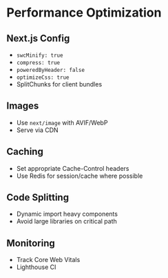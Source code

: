 # Performance Optimization

## Next.js Config
- `swcMinify: true`
- `compress: true`
- `poweredByHeader: false`
- `optimizeCss: true`
- SplitChunks for client bundles

## Images
- Use `next/image` with AVIF/WebP
- Serve via CDN

## Caching
- Set appropriate Cache-Control headers
- Use Redis for session/cache where possible

## Code Splitting
- Dynamic import heavy components
- Avoid large libraries on critical path

## Monitoring
- Track Core Web Vitals
- Lighthouse CI